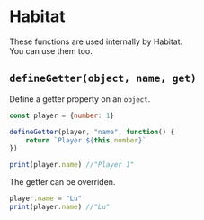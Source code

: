 # Habitat

These functions are used internally by Habitat.
<br>You can use them too.

## `defineGetter(object, name, get)`
Define a getter property on an `object`.
```javascript
const player = {number: 1}

defineGetter(player, "name", function() {
	return `Player ${this.number}`
})

print(player.name) //"Player 1"
```

The getter can be overriden.
```javascript
player.name = "Lu"
print(player.name) //"Lu"
```